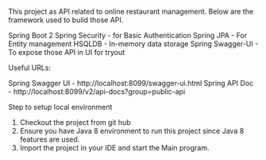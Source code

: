 This project as API related to online restaurant management.
Below are the framework used to build those API.

Spring Boot 2
Spring Security - for Basic Authentication
Spring JPA - For Entity management
HSQLDB - In-memory data storage
Spring Swagger-UI -  To expose those API in UI for tryout

Useful URLs:

Spring Swagger UI - http://localhost:8099/swagger-ui.html
Spring API Doc - http://localhost:8099/v2/api-docs?group=public-api

Step to setup local  environment

1. Checkout the project from git hub
2. Ensure you have Java 8 environment to run this project since Java 8 features are used.
3. Import the project in your IDE and start the Main program.
